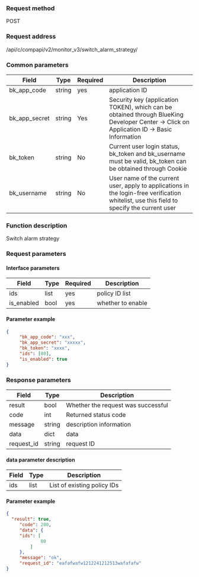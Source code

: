 ### Request method

POST


### Request address

/api/c/compapi/v2/monitor_v3/switch_alarm_strategy/


### Common parameters

| Field | Type | Required | Description |
|-----------|------------|--------|------------|
| bk_app_code | string | yes | application ID |
| bk_app_secret| string | Yes | Security key (application TOKEN), which can be obtained through BlueKing Developer Center -> Click on Application ID -> Basic Information |
| bk_token | string | No | Current user login status, bk_token and bk_username must be valid, bk_token can be obtained through Cookie |
| bk_username | string | No | User name of the current user, apply to applications in the login-free verification whitelist, use this field to specify the current user |


### Function description

Switch alarm strategy

### Request parameters



#### Interface parameters

| Field | Type | Required | Description |
| --------- | ---- | ---- | ---------- |
| ids | list | yes | policy ID list |
| is_enabled | bool | yes | whether to enable |

#### Parameter example

```json
{
     "bk_app_code": "xxx",
     "bk_app_secret": "xxxxx",
     "bk_token": "xxxx",
     "ids": [80],
     "is_enabled": true
}
```

### Response parameters

| Field | Type | Description |
| ---------- | ------ | ---------- |
| result | bool | Whether the request was successful |
| code | int | Returned status code |
| message | string | description information |
| data | dict | data |
| request_id | string | request ID |

#### data parameter description

| Field | Type | Description |
| --------- | ------ | ---------- |
| ids | list | List of existing policy IDs |

#### Parameter example

```json
{
  "result": true,
     "code": 200,
     "data": {
     "ids": [
             80
         ]
     },
     "message": "ok",
     "request_id": "eafafwafw1212241212513wafafafw"
}
```